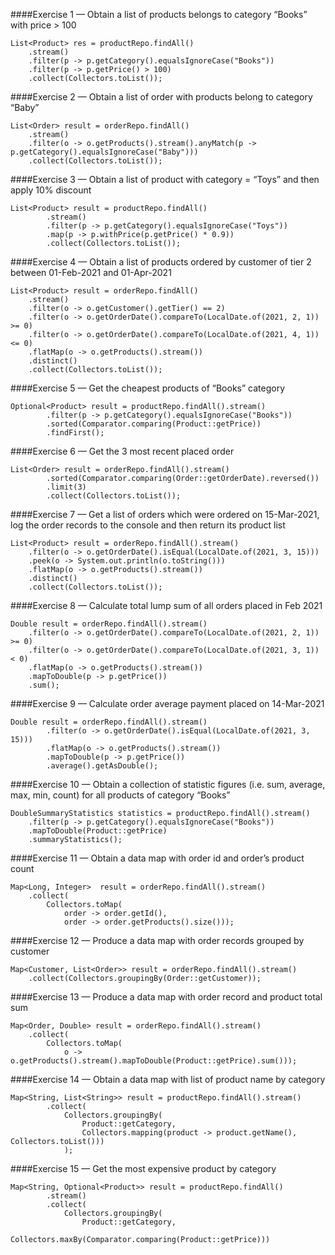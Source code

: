 ####Exercise 1 — Obtain a list of products belongs to category “Books” with price > 100   
```
List<Product> res = productRepo.findAll()
	.stream()
	.filter(p -> p.getCategory().equalsIgnoreCase("Books"))
  	.filter(p -> p.getPrice() > 100)
  	.collect(Collectors.toList());
```   

####Exercise 2 — Obtain a list of order with products belong to category “Baby”     
```
List<Order> result = orderRepo.findAll()
	.stream()
	.filter(o -> o.getProducts().stream().anyMatch(p -> p.getCategory().equalsIgnoreCase("Baby")))
	.collect(Collectors.toList());
```   
####Exercise 3 — Obtain a list of product with category = “Toys” and then apply 10% discount    
```
List<Product> result = productRepo.findAll()
        .stream()
        .filter(p -> p.getCategory().equalsIgnoreCase("Toys"))
        .map(p -> p.withPrice(p.getPrice() * 0.9))
        .collect(Collectors.toList());
```   

####Exercise 4 — Obtain a list of products ordered by customer of tier 2 between 01-Feb-2021 and 01-Apr-2021    
```
List<Product> result = orderRepo.findAll()
	.stream()
	.filter(o -> o.getCustomer().getTier() == 2)
	.filter(o -> o.getOrderDate().compareTo(LocalDate.of(2021, 2, 1)) >= 0)
  	.filter(o -> o.getOrderDate().compareTo(LocalDate.of(2021, 4, 1)) <= 0)
  	.flatMap(o -> o.getProducts().stream())
  	.distinct()
  	.collect(Collectors.toList());
```
   
####Exercise 5 — Get the cheapest products of “Books” category    
```
Optional<Product> result = productRepo.findAll().stream()
        .filter(p -> p.getCategory().equalsIgnoreCase("Books"))
        .sorted(Comparator.comparing(Product::getPrice))
        .findFirst();
```
   
####Exercise 6 — Get the 3 most recent placed order   
```
List<Order> result = orderRepo.findAll().stream()
        .sorted(Comparator.comparing(Order::getOrderDate).reversed())
        .limit(3)
        .collect(Collectors.toList());
```
   
####Exercise 7 — Get a list of orders which were ordered on 15-Mar-2021, log the order records to the console and then return its product list    
```
List<Product> result = orderRepo.findAll().stream()
    .filter(o -> o.getOrderDate().isEqual(LocalDate.of(2021, 3, 15)))
    .peek(o -> System.out.println(o.toString()))
    .flatMap(o -> o.getProducts().stream())
    .distinct()
    .collect(Collectors.toList());
```
   
####Exercise 8 — Calculate total lump sum of all orders placed in Feb 2021   
```
Double result = orderRepo.findAll().stream()
    .filter(o -> o.getOrderDate().compareTo(LocalDate.of(2021, 2, 1)) >= 0)
    .filter(o -> o.getOrderDate().compareTo(LocalDate.of(2021, 3, 1)) < 0)
    .flatMap(o -> o.getProducts().stream())
    .mapToDouble(p -> p.getPrice())
    .sum();
```
   
####Exercise 9 — Calculate order average payment placed on 14-Mar-2021   
```
Double result = orderRepo.findAll().stream()
        .filter(o -> o.getOrderDate().isEqual(LocalDate.of(2021, 3, 15)))
        .flatMap(o -> o.getProducts().stream())
        .mapToDouble(p -> p.getPrice())
        .average().getAsDouble();
```
   
####Exercise 10 — Obtain a collection of statistic figures (i.e. sum, average, max, min, count) for all products of category “Books”   
```
DoubleSummaryStatistics statistics = productRepo.findAll().stream()
	.filter(p -> p.getCategory().equalsIgnoreCase("Books"))
	.mapToDouble(Product::getPrice)
	.summaryStatistics();
```
   
####Exercise 11 — Obtain a data map with order id and order’s product count   
```
Map<Long, Integer>  result = orderRepo.findAll().stream()
	.collect(
		Collectors.toMap(
			order -> order.getId(),
			order -> order.getProducts().size()));
```
   
####Exercise 12 — Produce a data map with order records grouped by customer   
```
Map<Customer, List<Order>> result = orderRepo.findAll().stream()
	.collect(Collectors.groupingBy(Order::getCustomer));
```
   
####Exercise 13 — Produce a data map with order record and product total sum   
```
Map<Order, Double> result = orderRepo.findAll().stream()
	.collect(
		Collectors.toMap(
			o -> o.getProducts().stream().mapToDouble(Product::getPrice).sum()));
```    

####Exercise 14 — Obtain a data map with list of product name by category    
```
Map<String, List<String>> result = productRepo.findAll().stream()
        .collect(
            Collectors.groupingBy(
                Product::getCategory,
                Collectors.mapping(product -> product.getName(), Collectors.toList()))
            );
```   

####Exercise 15 — Get the most expensive product by category   
```
Map<String, Optional<Product>> result = productRepo.findAll()
        .stream()
        .collect(
            Collectors.groupingBy(
                Product::getCategory,
                Collectors.maxBy(Comparator.comparing(Product::getPrice)))
```
   

